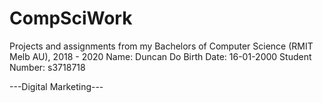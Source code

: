 # CompSciWork
Projects and assignments from my Bachelors of Computer Science (RMIT Melb AU), 2018 - 2020
Name: Duncan Do
Birth Date: 16-01-2000
Student Number: s3718718

---Digital Marketing---